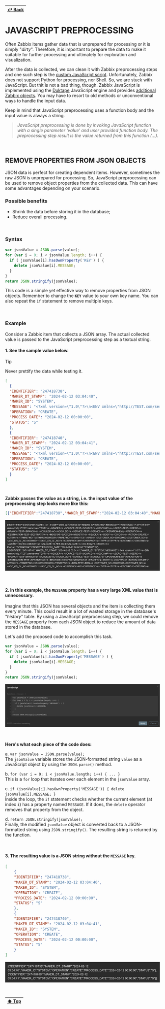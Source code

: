 | [↩️ Back](../) |
| --- |

# JAVASCRIPT PREPROCESSING

Often Zabbix items gather data that is unprepared for processing or it is simply "_dirty_". Therefore, it is important to prepare the data to make it suitable for further processing and ultimately for exploration and visualization.

After the data is collected, we can clean it with Zabbix preprocessing steps and one such step is the [custom JavaScript script](https://www.zabbix.com/documentation/current/en/manual/config/items/preprocessing/javascript).
Unfortunately, Zabbix does not support Python for processing, nor Shell. So, we are stuck with JavaScript. But thit is not a bad thing, though. Zabbix JavaScript is implemented using the [Duktape](https://duktape.org) JavaScript engine and provides [additional Zabbix objects](https://www.zabbix.com/documentation/current/en/manual/config/items/preprocessing/javascript/javascript_objects). You may have to resort to old methods or unconventional ways to handle the input data.

Keep in mind that JavaScript preprocessing uses a function body and the input value is always a string.
> _JavaScript preprocessing is done by invoking JavaScript function with a single parameter 'value' and user provided function body. The preprocessing step result is the value returned from this function (...)._

<BR>

## REMOVE PROPERTIES FROM JSON OBJECTS

JSON data is perfect for creating dependent items. However, sometimes the raw JSON is unprepared for processing. So, JavaScript preprocessing can be used to remove object properties from the collected data. This can have some advantages depending on your scenario.

### Possible benefits

- Shrink the data before storing it in the database;
- Reduce overall processing.

<BR>

### Syntax
```javascript
var jsonValue = JSON.parse(value);
for (var i = 0; i < jsonValue.length; i++) {
  if ( jsonValue[i].hasOwnProperty('KEY') ) {
    delete jsonValue[i].MESSAGE;
  }
}
return JSON.stringify(jsonValue);
```

This code is a simple yet effective way to remove properties from JSON objects.
Remember to change the **`KEY`** value to your own key name.
You can also repeat the `if` statement to remove multiple keys.

<BR>

### Example

Consider a Zabbix item that collects a JSON array. The actual collected value is passed to the JavaScript preprocessing step as a textual string.

#### 1. See the sample value below.
> [!TIP]
> Never prettify the data while testing it.

```json
[
  {
  "IDENTIFIER": "247418738",
  "MAKER_DT_STAMP": "2024-02-12 03:04:40",
  "MAKER_ID": "SYSTEM",
  "MESSAGE": "<?xml version=\"1.0\"?>\n<ENV xmlns=\"http://TEST.com/service/TEST\">\n <HEADER>\n <SOURCE>TEST</SOURCE>\n <UBSCOMP/>\n <USERID>TEST</USERID>\n <BRANCH>TEST</BRANCH>\n <MODULEID>AC</MODULEID>\n <SERVICE>TEST</SERVICE>\n <OPERATION>Entry</OPERATION>\n <DESTINATION>TEST</DESTINATION>\n <MSGSTAT>SUCCESS</MSGSTAT>\n </HEADER>\n <BODY>\n <CO-Entry>\n <ACTION>CREATE</ACTION>\n <TRNREFNO>TESTXPAL000000000</TRNREFNO>\n <BRN>TEST</BRN>\n <CUSTOMER_NO>000000000</CUSTOMER_NO>\n <ACC_OR_GL_NO>8000000111</ACC_OR_GL_NO>\n <CURRENCY>ANY</CURRENCY>\n <TYPE>A</TYPE>\n <DRCRIND>C</DRCRIND>\n <AMOUNT>532.69</AMOUNT>\n <VALDATE>12-FEB-2024</VALDATE>\n </CO-Entry>\n </BODY>\n</ENV>\n",
  "OPERATION": "CREATE",
  "PROCESS_DATE": "2024-02-12 00:00:00",
  "STATUS": "S"
  },
  {
  "IDENTIFIER": "247418740",
  "MAKER_DT_STAMP": "2024-02-12 03:04:41",
  "MAKER_ID": "SYSTEM",
  "MESSAGE": "<?xml version=\"1.0\"?>\n<ENV xmlns=\"http://TEST.com/service/TEST\">\n <HEADER>\n <SOURCE>TEST</SOURCE>\n <UBSCOMP/>\n <USERID>TEST</USERID>\n <BRANCH>TEST</BRANCH>\n <MODULEID>AC</MODULEID>\n <SERVICE>TEST</SERVICE>\n <OPERATION>Entry</OPERATION>\n <DESTINATION>TEST</DESTINATION>\n <MSGSTAT>SUCCESS</MSGSTAT>\n </HEADER>\n <BODY>\n <CO-Entry>\n <ACTION>CREATE</ACTION>\n <TRNREFNO>2404001335289000</TRNREFNO>\n <BRN>TEST</BRN>\n <CUSTOMER_NO>000000000</CUSTOMER_NO>\n <ACC_OR_GL_NO>8000000111</ACC_OR_GL_NO>\n <CURRENCY>ANY</CURRENCY>\n <TYPE>A</TYPE>\n <DRCRIND>D</DRCRIND>\n <AMOUNT>15</AMOUNT>\n <VALDATE>12-FEB-2024</VALDATE>\n </CO-Entry>\n </BODY>\n</ENV>\n",
  "OPERATION": "CREATE",
  "PROCESS_DATE": "2024-02-12 00:00:00",
  "STATUS": "S"
  }
]
```

<BR>

**Zabbix passes the value as a string, i.e. the input value of the preprocessing step looks more like this:**
```json
[{"IDENTIFIER":"247418738","MAKER_DT_STAMP":"2024-02-12 03:04:40","MAKER_ID":"SYSTEM","MESSAGE":"<?xml version=\"1.0\"?>\n<ENV xmlns=\"http://TEST.com/service/TEST\">\n <HEADER>\n <SOURCE>TEST</SOURCE>\n <UBSCOMP/>\n <USERID>TEST</USERID>\n <BRANCH>TEST</BRANCH>\n <MODULEID>AC</MODULEID>\n <SERVICE>TEST</SERVICE>\n <OPERATION>Entry</OPERATION>\n <DESTINATION>TEST</DESTINATION>\n <MSGSTAT>SUCCESS</MSGSTAT>\n </HEADER>\n <BODY>\n <CO-Entry>\n <ACTION>CREATE</ACTION>\n <TRNREFNO>TESTXPAL000000000</TRNREFNO>\n <BRN>TEST</BRN>\n <CUSTOMER_NO>000000000</CUSTOMER_NO>\n <ACC_OR_GL_NO>8000000111</ACC_OR_GL_NO>\n <CURRENCY>ANY</CURRENCY>\n <TYPE>A</TYPE>\n <DRCRIND>C</DRCRIND>\n <AMOUNT>532.69</AMOUNT>\n <VALDATE>12-FEB-2024</VALDATE>\n </CO-Entry>\n </BODY>\n</ENV>\n","OPERATION":"CREATE","PROCESS_DATE":"2024-02-12 00:00:00","STATUS":"S"}, {"IDENTIFIER":"247418740","MAKER_DT_STAMP":"2024-02-12 03:04:41","MAKER_ID":"SYSTEM","MESSAGE":"<?xml version=\"1.0\"?>\n<ENV xmlns=\"http://TEST.com/service/TEST\">\n <HEADER>\n <SOURCE>TEST</SOURCE>\n <UBSCOMP/>\n <USERID>TEST</USERID>\n <BRANCH>TEST</BRANCH>\n <MODULEID>AC</MODULEID>\n <SERVICE>TEST</SERVICE>\n <OPERATION>Entry</OPERATION>\n <DESTINATION>TEST</DESTINATION>\n <MSGSTAT>SUCCESS</MSGSTAT>\n </HEADER>\n <BODY>\n <CO-Entry>\n <ACTION>CREATE</ACTION>\n <TRNREFNO>2404001335289000</TRNREFNO>\n <BRN>TEST</BRN>\n <CUSTOMER_NO>000000000</CUSTOMER_NO>\n <ACC_OR_GL_NO>8000000111</ACC_OR_GL_NO>\n <CURRENCY>ANY</CURRENCY>\n <TYPE>A</TYPE>\n <DRCRIND>D</DRCRIND>\n <AMOUNT>15</AMOUNT>\n <VALDATE>12-FEB-2024</VALDATE>\n </CO-Entry>\n </BODY>\n</ENV>\n","OPERATION":"CREATE","PROCESS_DATE":"2024-02-12 00:00:00","STATUS":"S"}]
```

![JSON raw string](./image/json_raw_string.png)

<BR>

#### 2. In this example, the `MESSAGE` property has a very large XML value that is unnecessary.

Imagine that this JSON has several objects and the item is collecting them every minute. This could result in a lot of wasted storage in the database's "_history_" table. By using a JavaScript preprocessing step, we could remove the `MESSAGE` property from each JSON object to reduce the amount of data stored in the database.

Let's add the proposed code to accomplish this task.

```javascript
var jsonValue = JSON.parse(value);
for (var i = 0; i < jsonValue.length; i++) {
  if ( jsonValue[i].hasOwnProperty('MESSAGE') ) {
    delete jsonValue[i].MESSAGE;
  }
}
return JSON.stringify(jsonValue);
```

![JavaScript code](./image/javascript_preproc_code.png)

<BR>

**Here's what each piece of the code does:**

a. `var jsonValue = JSON.parse(value);` \
The `jsonValue` variable stores the JSON-formatted string `value` as a JavaScript object by using the `JSON.parse()` method.

b. `for (var i = 0; i < jsonValue.length; i++) { ... }` \
This is a `for` loop that iterates over each element in the `jsonValue` array.

c. `if (jsonValue[i].hasOwnProperty('MESSAGE')) { delete jsonValue[i].MESSAGE; }` \
Inside the loop, the `if` statement checks whether the current element (at index `i`) has a property named `MESSAGE`. If it does, the `delete` operator removes that property from the object.

d. `return JSON.stringify(jsonValue);` \
Finally, the modified `jsonValue` object is converted back to a JSON-formatted string using `JSON.stringify()`. The resulting string is returned by the function.

<BR>

#### 3. The resulting value is a JSON string without the `MESSAGE` key.

```json
[
    {
    "IDENTIFIER": "247418738",
    "MAKER_DT_STAMP": "2024-02-12 03:04:40",
    "MAKER_ID": "SYSTEM",
    "OPERATION": "CREATE",
    "PROCESS_DATE": "2024-02-12 00:00:00",
    "STATUS": "S"
    },
    {
    "IDENTIFIER": "247418740",
    "MAKER_DT_STAMP": "2024-02-12 03:04:41",
    "MAKER_ID": "SYSTEM",
    "OPERATION": "CREATE",
    "PROCESS_DATE": "2024-02-12 00:00:00",
    "STATUS": "S"
    }
]
```

![Key removed from JSON](./image/json_key_removed.png)

<BR>

| [⬆️ Top](#javascript-preprocessing) |
| --- |
